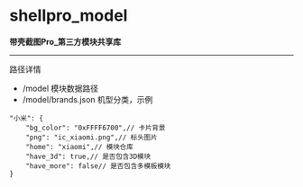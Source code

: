 # shellpro_model

**带壳截图Pro_第三方模块共享库**

---
路径详情
* /model 模块数据路径
* /model/brands.json 机型分类，示例

```
"小米": {
    "bg_color": "0xFFFF6700",// 卡片背景
    "png": "ic_xiaomi.png",// 标头图片
    "home": "xiaomi",// 模块仓库
    "have_3d": true,// 是否包含3D模块
    "have_more": false// 是否包含多模板模块
}
```
